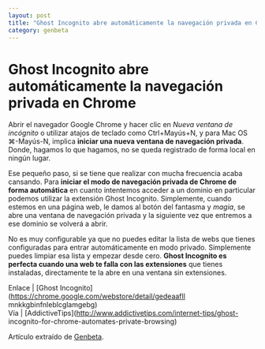 ```yaml
---
layout: post
title: "Ghost Incognito abre automáticamente la navegación privada en Chrome"
category: genbeta
---
```


# Ghost Incognito abre automáticamente la navegación privada en Chrome

Abrir el navegador Google Chrome y hacer clic en _Nueva ventana de incógnito_
o utilizar atajos de teclado como Ctrl+Mayús+N, y para Mac OS ⌘-Mayús-N,
implica **iniciar una nueva ventana de navegación privada**. Donde, hagamos lo
que hagamos, no se queda registrado de forma local en ningún lugar.

Ese pequeño paso, si se tiene que realizar con mucha frecuencia acaba
cansando. Para **iniciar el modo de navegación privada de Chrome de forma
automática** en cuanto intentemos acceder a un dominio en particular podemos
utilizar la extensión Ghost Incognito. Simplemente, cuando estemos en una
página web, le damos al botón del fantasma y _magia_, se abre una ventana de
navegación privada y la siguiente vez que entremos a ese dominio se volverá a
abrir.

No es muy configurable ya que no puedes editar la lista de webs que tienes
configuradas para entrar automáticamente en modo privado. Simplemente puedes
limpiar esa lista y empezar desde cero. **Ghost Incognito es perfecta cuando
una web te falla con las extensiones** que tienes instaladas, directamente te
la abre en una ventana sin extensiones.

Enlace | [Ghost Incognito](https://chrome.google.com/webstore/detail/gedeaafll
mnkkgbinfnleblcglamgebg)  
Vía | [AddictiveTips](http://www.addictivetips.com/internet-tips/ghost-
incognito-for-chrome-automates-private-browsing)

Artículo extraído de [Genbeta](http://www.genbeta.com).